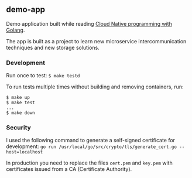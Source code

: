 ## demo-app
Demo application built while reading [Cloud Native programming with Golang](https://www.safaribooksonline.com/library/view/cloud-native-programming/).

The app is built as a project to learn new microservice intercommunication techniques and new storage solutions.

### Development
Run once to test:
`$ make testd`

To run tests multiple times without building and removing containers, run:
```
$ make up
$ make test
...
$ make down
```


### Security
I used the following command to generate a self-signed certificate for development:
`go run /usr/local/go/src/crypto/tls/generate_cert.go --host=localhost`

In production you need to replace the files `cert.pem` and `key.pem` with certificates issued from a CA (Certificate Authority).